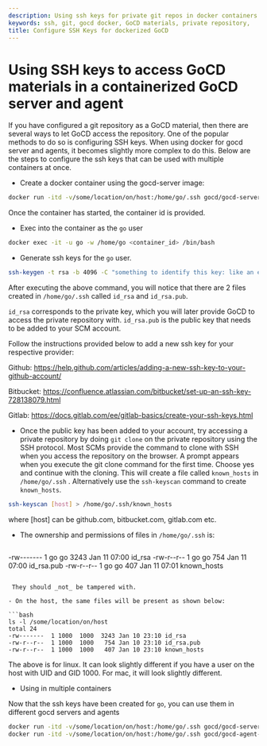 ```yaml
---
description: Using ssh keys for private git repos in docker containers.
keywords: ssh, git, gocd docker, GoCD materials, private repository, 
title: Configure SSH Keys for dockerized GoCD
---
```


# Using SSH keys to access GoCD materials in a containerized GoCD server and agent

If you have configured a git repository as a GoCD material, then there are several ways to let GoCD access the repository.
One of the popular methods to do so is configuring SSH keys. When using docker for gocd server and agents, it becomes slightly more complex to do this. Below are the steps to configure the ssh keys that can be used with multiple containers at once. 


- Create a docker container using the gocd-server image: 

```bash
docker run -itd -v/some/location/on/host:/home/go/.ssh gocd/gocd-server:v18.12.0
```

Once the container has started, the container id is provided.


- Exec into the container as the `go` user

```bash
docker exec -it -u go -w /home/go <container_id> /bin/bash
```

- Generate ssh keys for the `go` user.

```bash
ssh-keygen -t rsa -b 4096 -C "something to identify this key: like an email address"
```

After executing the above command, you will notice that there are 2 files created in `/home/go/.ssh` called `id_rsa` and `id_rsa.pub`. 

`id_rsa` corresponds to the private key, which you will later provide GoCD to access the private repository with.
`id_rsa.pub` is the public key that needs to be added to your SCM account. 

Follow the instructions provided below to add a new ssh key for your respective provider:

Github: https://help.github.com/articles/adding-a-new-ssh-key-to-your-github-account/

Bitbucket: https://confluence.atlassian.com/bitbucket/set-up-an-ssh-key-728138079.html

Gitlab: https://docs.gitlab.com/ee/gitlab-basics/create-your-ssh-keys.html

- Once the public key has been added to your account, try accessing a private repository by doing `git clone` on the private repository using the SSH protocol. Most SCMs provide the command to clone with SSH when you access the repository on the browser.
A prompt appears when you execute the git clone command for the first time. Choose yes and continue with the cloning. This will create a file called `known_hosts` in `/home/go/.ssh` . Alternatively use the `ssh-keyscan` command to create `known_hosts`.

```bash
ssh-keyscan [host] > /home/go/.ssh/known_hosts
```

where [host] can be github.com, bitbucket.com, gitlab.com etc.

- The ownership and permissions of files in `/home/go/.ssh` is:
    ```
-rw-------    1 go       go            3243 Jan 11 07:00 id_rsa
-rw-r--r--    1 go       go             754 Jan 11 07:00 id_rsa.pub
-rw-r--r--    1 go       go             407 Jan 11 07:01 known_hosts
```
 
 They should _not_ be tampered with.

- On the host, the same files will be present as shown below:

```bash
ls -l /some/location/on/host
total 24
-rw-------  1 1000  1000  3243 Jan 10 23:10 id_rsa
-rw-r--r--  1 1000  1000   754 Jan 10 23:10 id_rsa.pub
-rw-r--r--  1 1000  1000   407 Jan 10 23:10 known_hosts
```

The above is for linux. It can look slightly different if you have a user on the host with UID and GID 1000. For mac, it will look slightly different.

- Using in multiple containers

Now that the ssh keys have been created for `go`, you can use them in different gocd servers and agents

```bash
docker run -itd -v/some/location/on/host:/home/go/.ssh gocd/gocd-server:v18.12.0
docker run -itd -v/some/location/on/host:/home/go/.ssh gocd/gocd-agent-alpine-3.6:v18.12.0
```

